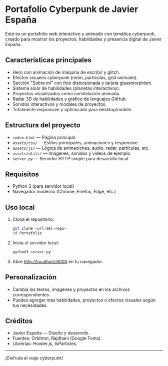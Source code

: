 # Portafolio Cyberpunk de Javier España

Este es un portafolio web interactivo y animado con temática cyberpunk, creado para mostrar los proyectos, habilidades y presencia digital de Javier España.

## Características principales
- Hero con animación de máquina de escribir y glitch.
- Efectos visuales cyberpunk (neón, partículas, grid animado).
- Sección "Sobre mí" con foto distorsionada y tarjeta glassmorphism.
- Sistema solar de habilidades (planetas interactivos).
- Proyectos visualizados como constelación animada.
- Radar 3D de habilidades y gráfico de lenguajes GitHub.
- Sonidos interactivos y modales de proyectos.
- Totalmente responsive y optimizado para desktop/mobile.

## Estructura del proyecto
- `index.html` — Página principal.
- `assets/css/` — Estilos principales, animaciones y responsive.
- `assets/js/` — Lógica de animaciones, audio, radar, partículas, etc.
- `assets/utils/` — Imágenes, sonidos y videos de ejemplo.
- `server.py` — Servidor HTTP simple para desarrollo local.

## Requisitos
- Python 3 (para servidor local)
- Navegador moderno (Chrome, Firefox, Edge, etc.)

## Uso local
1. Clona el repositorio:
   ```bash
   git clone <url-del-repo>
   cd Portafolio
   ```
2. Inicia el servidor local:
   ```bash
   python3 server.py
   ```
3. Abre [http://localhost:8000](http://localhost:8000) en tu navegador.

## Personalización
- Cambia los textos, imágenes y proyectos en los archivos correspondientes.
- Puedes agregar más habilidades, proyectos o efectos visuales según tus necesidades.

## Créditos
- Javier España — Diseño y desarrollo.
- Fuentes: Orbitron, Rajdhani (Google Fonts).
- Librerías: Howler.js, tsParticles.

---
¡Disfruta el viaje cyberpunk!